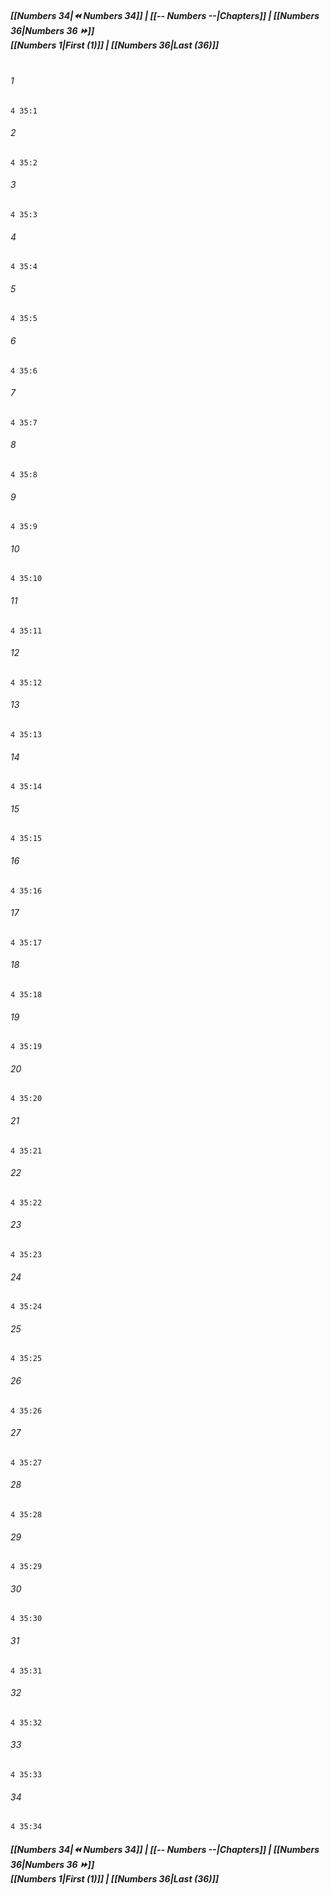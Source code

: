 
##### **[[Numbers 34|⏪ Numbers 34]] | [[-- Numbers --|Chapters]] | [[Numbers 36|Numbers 36 ⏩]]**<br>**[[Numbers 1|First (1)]] | [[Numbers 36|Last (36)]]**<br><br>

###### 1
``` verse
4 35:1
```
###### 2
``` verse
4 35:2
```
###### 3
``` verse
4 35:3
```
###### 4
``` verse
4 35:4
```
###### 5
``` verse
4 35:5
```
###### 6
``` verse
4 35:6
```
###### 7
``` verse
4 35:7
```
###### 8
``` verse
4 35:8
```
###### 9
``` verse
4 35:9
```
###### 10
``` verse
4 35:10
```
###### 11
``` verse
4 35:11
```
###### 12
``` verse
4 35:12
```
###### 13
``` verse
4 35:13
```
###### 14
``` verse
4 35:14
```
###### 15
``` verse
4 35:15
```
###### 16
``` verse
4 35:16
```
###### 17
``` verse
4 35:17
```
###### 18
``` verse
4 35:18
```
###### 19
``` verse
4 35:19
```
###### 20
``` verse
4 35:20
```
###### 21
``` verse
4 35:21
```
###### 22
``` verse
4 35:22
```
###### 23
``` verse
4 35:23
```
###### 24
``` verse
4 35:24
```
###### 25
``` verse
4 35:25
```
###### 26
``` verse
4 35:26
```
###### 27
``` verse
4 35:27
```
###### 28
``` verse
4 35:28
```
###### 29
``` verse
4 35:29
```
###### 30
``` verse
4 35:30
```
###### 31
``` verse
4 35:31
```
###### 32
``` verse
4 35:32
```
###### 33
``` verse
4 35:33
```
###### 34
``` verse
4 35:34
```

##### **[[Numbers 34|⏪ Numbers 34]] | [[-- Numbers --|Chapters]] | [[Numbers 36|Numbers 36 ⏩]]**<br>**[[Numbers 1|First (1)]] | [[Numbers 36|Last (36)]]**
